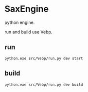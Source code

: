 ﻿# SaxEngine

python engine.

run and build use Vebp.

## run
```
python.exe src/Vebp/run.py dev start
```

## build
```
python.exe src/Vebp/run.py dev build
```